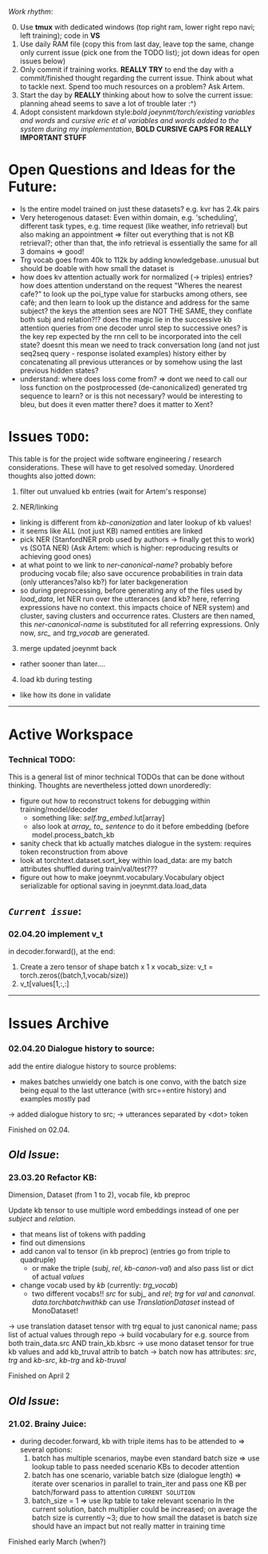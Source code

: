 _Work rhythm_:

  0. Use **tmux** with dedicated windows (top right ram, lower right repo navi; left training); code in **VS**
  1. Use daily RAM file (copy this from last day, leave top the same, change only current issue (pick one from the TODO list); jot down ideas for open issues below)
  2. Only commit if training works. **REALLY TRY** to end the day with a commit/finished thought regarding the current issue. Think about what to tackle next. Spend too much resources on a problem? Ask Artem.
  3. Start the day by **REALLY** thinking about how to solve the current issue: planning ahead seems to save a lot of trouble later :^)
  4. Adopt consistent markdown style:*bold joeynmt/torch/existing variables and words* and _cursive  eric et al variables and words added to the system during my implementation_, **BOLD CURSIVE CAPS FOR REALLY IMPORTANT STUFF**

# Open Questions and Ideas for the Future:

* Is the entire model trained on just these datasets? e.g. kvr has 2.4k pairs 
* Very heterogenous dataset: Even within domain, e.g. 'scheduling', different task types, e.g. time request (like weather, info retrieval) but also making an appointment => filter out everything that is not KB retrieval?; other than that, the info retrieval is essentially the same for all 3 domains => good!
* Trg vocab goes from 40k to 112k by adding knowledgebase..unusual but should be doable with how small the dataset is
* how does kv attention actually work for normalized (-> triples) entries? how does attention understand on the request "Wheres the nearest cafe?" to look up the poi\_type value for starbucks among others, see cafè; and then learn to look up the distance and address for the same subject? the keys the attention sees are NOT THE SAME, they conflate both subj and relation?!? does the magic lie in the successive kb attention queries from one decoder unrol step to successive ones? is the key rep expected by the rnn cell to be incorporated into the cell state? doesnt this mean we need to track conversation long (and not just seq2seq query - response isolated examples) history either by concatenating all previous utterances or by somehow using the last previous hidden states?
* understand: where does loss come from? => dont we need to call our loss function on the postprocessed (de-canonicalized) generated trg sequence to learn? or is this not necessary? would be interesting to bleu, but does it even matter there? does it matter to Xent?



# Issues ```TODO```:

This table is for the project wide software engineering / research considerations.
These will have to get resolved someday. Unordered thoughts also jotted down:

1. filter out unvalued kb entries (wait for Artem's response)


2. NER/linking
  * linking is different from _kb-canonization_ and later lookup of kb values!
  * it seems like ALL (not just KB) named entities are linked
  * pick NER (StanfordNER prob used by authors -> finally get this to work) vs (SOTA NER) (Ask Artem: which is higher: reproducing results or achieving good ones)
  * at what point to we link to _ner-canonical-name_? probably before producing vocab file; also save occurence probabilities in train data (only utterances?also kb?) for later backgeneration
  * so during preprocessing, before generating any of the files used by *load_data*, let NER run over the utterances (and kb? here, referring expressions have no context. this impacts choice of NER system) and cluster, saving clusters and occurrence rates. Clusters are then named, this _ner-canonical-name_ is substituted for all referring expressions. Only now, *src\_* and *trg\_vocab* are generated.


3. merge updated joeynmt back
  * rather sooner than later....

4. load kb during testing
  * like how its done in validate

---

# Active Workspace

### Technical TODO:

This is a general list of minor technical TODOs that can be done without thinking. Thoughts are nevertheless jotted down unorderedly:

* figure out how to reconstruct tokens for debugging within training/model/decoder
  * something like: *self.trg\_embed*.lut[array] 
  * also look at *array\_ to\_ sentence* to do it before embedding (before model.process\_batch\_kb
* sanity check that kb actually matches dialogue in the system: requires token reconstruction from above
* look at torchtext.dataset.sort\_key within load\_data: are my batch attributes shuffled during train/val/test???
* figure out how to make joeynmt.vocabulary.Vocabulary object serializable for optional saving in joeynmt.data.load\_data

## _```Current issue```_:
### 02.04.20 implement v\_t

in decoder.forward(), at the end:

1. Create a zero tensor of shape batch x 1 x vocab\_size:
 v\_t = torch.zeros((batch,1,vocab/size))
2. v\_t[values[1,:,:] 




---

# Issues Archive

### 02.04.20 Dialogue history to source:

add the entire dialogue history to source
problems:
* makes batches unwieldy one batch is one convo, with the batch size being equal to the last utterance (with src==entire history) and examples mostly pad

-> added dialogue history to src; 
-> utterances separated by \<dot\> token

Finished on 02.04.


## _Old Issue_:
### 23.03.20 Refactor KB:

Dimension, Dataset (from 1 to 2), vocab file, kb preproc

Update kb tensor to use multiple word embeddings instead of one per _subject_ and _relation_.

* that means list of tokens with padding
* find out dimensions
* add canon val to tensor (in kb preproc) (entries go from triple to quadruple)
  * or make the triple (_subj_, _rel_, _kb-canon-val_) and also pass list or dict of actual _values_
* change vocab used by _kb_ (currently: _trg\_vocab_)
  * two different vocabs!! *src* for subj_ and _rel_; *trg* for _val_ and _canonval_. _data.torchbatchwithkb_ can use *TranslationDataset* instead of MonoDataset!

-> use translation dataset tensor with trg equal to just canonical name; pass list of actual values through repo
-> build vocabulary for e.g. source from both train\_data.src AND train\_kb.kbsrc
-> use mono dataset tensor for true kb values and add kb\_truval attrib to batch
-> batch now has attributes: *src*, *trg* and _kb-src_, _kb-trg_ and _kb-truval_

Finished on April 2


## _Old Issue_:
### 21.02. Brainy Juice:

* during decoder.forward, kb with triple items has to be attended to => several options:
	1. batch has multiple scenarios, maybe even standard batch size => use lookup table to pass needed scenario KBs to decoder attention
	2. batch has one scenario, variable batch size (dialogue length) => iterate over scenarios in parallel to train\_iter and pass one KB per batch/forward pass to attention ```CURRENT SOLUTION```
	3. batch\_size = 1 => use lkp table to take relevant scenario 
In the current solution, batch multiplier could be increased; on average the batch size is currently ~3; due to how small the dataset is batch size should have an impact but not really matter in training time

Finished early March (when?)





